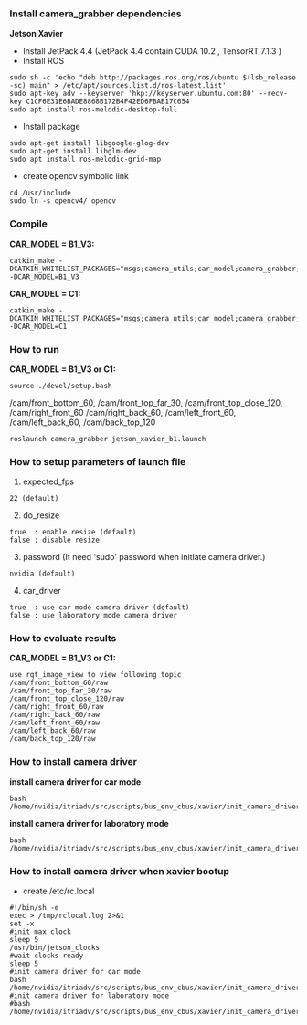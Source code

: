### Install camera_grabber dependencies
**Jetson Xavier**

* Install JetPack 4.4  (JetPack 4.4 contain CUDA 10.2 , TensorRT 7.1.3 )
* Install ROS
```
sudo sh -c 'echo "deb http://packages.ros.org/ros/ubuntu $(lsb_release -sc) main" > /etc/apt/sources.list.d/ros-latest.list'
sudo apt-key adv --keyserver 'hkp://keyserver.ubuntu.com:80' --recv-key C1CF6E31E6BADE8868B172B4F42ED6FBAB17C654
sudo apt install ros-melodic-desktop-full
```
* Install package
```
sudo apt-get install libgoogle-glog-dev
sudo apt-get install libglm-dev 
sudo apt install ros-melodic-grid-map
```
* create opencv symbolic link
```
cd /usr/include
sudo ln -s opencv4/ opencv
```
### Compile 

**CAR_MODEL = B1_V3:**
```
catkin_make -DCATKIN_WHITELIST_PACKAGES="msgs;camera_utils;car_model;camera_grabber;dl_data" -DCAR_MODEL=B1_V3
```

**CAR_MODEL = C1:**
```
catkin_make -DCATKIN_WHITELIST_PACKAGES="msgs;camera_utils;car_model;camera_grabber;dl_data" -DCAR_MODEL=C1
```

### How to run


**CAR_MODEL = B1_V3 or C1:**

```
source ./devel/setup.bash
```

/cam/front_bottom_60, /cam/front_top_far_30, /cam/front_top_close_120, /cam/right_front_60
/cam/right_back_60,  /cam/left_front_60, /cam/left_back_60, /cam/back_top_120
```
roslaunch camera_grabber jetson_xavier_b1.launch
```


### How to setup parameters of launch file


1. expected_fps
```
22 (default)

```

2. do_resize
```
true  : enable resize (default)
false : disable resize
```

3. password (It need 'sudo' password when initiate camera driver.)
```
nvidia (default)
```

4. car_driver 
```
true  : use car mode camera driver (default)
false : use laboratory mode camera driver
```

### How to evaluate results


**CAR_MODEL = B1_V3 or C1:**

```
use rqt_image_view to view following topic
/cam/front_bottom_60/raw
/cam/front_top_far_30/raw
/cam/front_top_close_120/raw
/cam/right_front_60/raw
/cam/right_back_60/raw
/cam/left_front_60/raw
/cam/left_back_60/raw
/cam/back_top_120/raw
```


### How to install camera driver

**install camera driver for car mode**
```
bash /home/nvidia/itriadv/src/scripts/bus_env_cbus/xavier/init_camera_driver_for_car_mode.sh
```

**install camera driver for laboratory mode**
```
bash /home/nvidia/itriadv/src/scripts/bus_env_cbus/xavier/init_camera_driver_for_laboratory_mode.sh
```

### How to install camera driver when xavier bootup
* create /etc/rc.local
```
#!/bin/sh -e
exec > /tmp/rclocal.log 2>&1
set -x
#init max clock
sleep 5
/usr/bin/jetson_clocks
#wait clocks ready
sleep 5
#init camera driver for car mode
bash /home/nvidia/itriadv/src/scripts/bus_env_cbus/xavier/init_camera_driver_for_car_mode.sh
#init camera driver for laboratory mode
#bash /home/nvidia/itriadv/src/scripts/bus_env_cbus/xavier/init_camera_driver_for_laboratory_mode.sh
```



